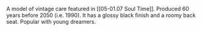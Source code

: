 A model of vintage care featured in [[05-01.07 Soul Time]]. Produced 60 years before 2050 (i.e. 1990). It has a glossy black finish and a roomy back seat. Popular with young dreamers.